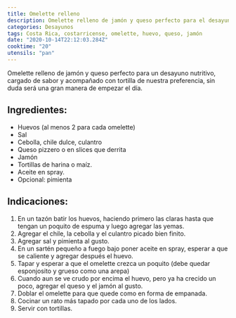 ```yaml
---
title: Omelette relleno
description: Omelette relleno de jamón y queso perfecto para el desayuno
categories: Desayunos
tags: Costa Rica, costarricense, omelette, huevo, queso, jamón
date: "2020-10-14T22:12:03.284Z"
cooktime: "20"
utensils: "pan"
---
```


Omelette relleno de jamón y queso perfecto para un desayuno nutritivo, cargado de sabor y acompañado con tortilla de nuestra preferencia, sin duda será una gran manera de empezar el día.

## Ingredientes:

- Huevos (al menos 2 para cada omelette)
- Sal
- Cebolla, chile dulce, culantro
- Queso pizzero o en slices que derrita
- Jamón
- Tortillas de harina o maíz.
- Aceite en spray.
- Opcional: pimienta

## Indicaciones:

1. En un tazón batir los huevos, haciendo primero las claras hasta que tengan un poquito de espuma y luego agregar las yemas.
2. Agregar el chile, la cebolla y el culantro picado bien finito.
3. Agregar sal y pimienta al gusto.
4. En un sartén pequeño a fuego bajo poner aceite en spray, esperar a que se caliente y agregar después el huevo.
5. Tapar y esperar a que el omelette crezca un poquito (debe quedar esponjosito y grueso como una arepa)
6. Cuando aun se ve crudo por encima el huevo, pero ya ha crecido un poco,  agregar el queso y el jamón al gusto.
7. Doblar el omelette para que quede como en forma de empanada.
8. Cocinar un rato más tapado por cada uno de los lados.
9. Servir con tortillas.